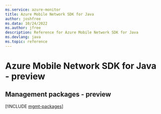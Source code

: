 ```yaml
---
ms.service: azure-monitor
title: Azure Mobile Network SDK for Java
author: joshfree
ms.data: 10/24/2022
ms.author: jfree
description: Reference for Azure Mobile Network SDK for Java
ms.devlang: java
ms.topic: reference
---
```

# Azure Mobile Network SDK for Java - preview

## Management packages - preview
[!INCLUDE [mgmt-packages](mobile-network-mgmt-index.md)]